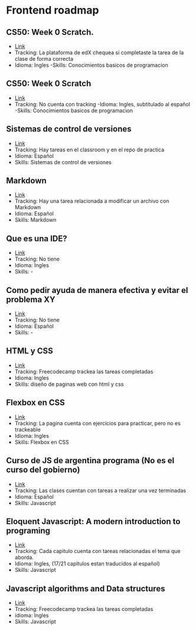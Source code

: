 # Frontend roadmap

##  CS50: Week 0 Scratch.
- [Link](https://learning.edx.org/course/course-v1:HarvardX+CS50+X/home)
- Tracking: La plataforma de edX chequea si completaste la tarea de la clase de forma correcta
- Idioma: Ingles
-Skills: Conocimientos basicos de programacion

## CS50: Week 0 Scratch
- [Link](https://www.youtube.com/watch?v=QXc_ozsH_cg&list=PLhQjrBD2T382v3ivzfqV_XtNMhREadjAr&ab_channel=CS50)
- Tracking: No cuenta con tracking
-Idioma: Ingles, subtitulado al español
-Skills: Conocimientos basicos de programacion

## Sistemas de control de versiones
- [Link](https://classroom.google.com/w/NTU0MzkyNjA1Mzc5/t/all)
- Tracking: Hay tareas en el classroom y en el repo de practica
- Idioma: Español 
- Skills: Sistemas de control de versiones

## Markdown
- [Link](https://classroom.google.com/w/NTU0MzkyNjA1Mzc5/t/all)
- Tracking: Hay una tarea relacionada a modificar un archivo con Markdown
- Idioma: Español
- Skills: Markdown

## Que es una IDE?
- [Link](https://www.freecodecamp.org/news/what-is-an-ide-for-beginners/#:~:text=Developers%20use%20an%20IDE%2C%20which,achieve%20your%20goals%20in%20life.)
- Tracking: No tiene
- Idioma: Ingles
- Skills: -

## Como pedir ayuda de manera efectiva y evitar el problema XY
- [Link](https://softskillsparadevs.com/productividad/el-problema-xy-y-como-evitarlo/)
- Tracking: No tiene
- Idioma: Español
- Skills: -

## HTML y CSS
- [Link](https://www.freecodecamp.org/learn/2022/responsive-web-design/)
- Tracking: Freecodecamp trackea las tareas completadas
- Idioma: Ingles
- Skills: diseño de paginas web con html y css

## Flexbox en CSS
- [Link](https://www.joshwcomeau.com/css/interactive-guide-to-flexbox/)
- Tracking: La pagina cuenta con ejercicios para practicar, pero no es trackeable
- Idioma: Ingles
- Skills: Flexbox en CSS

## Curso de JS de argentina programa (No es el curso del gobierno)
- [Link](https://argentinaprograma.com/curso-javascript)
- Tracking: Las clases cuentan con tareas a realizar una vez terminadas
- Idioma: Español
- Skills: Javascript

## Eloquent Javascript: A modern introduction to programing
- [Link](https://eloquentjavascript.net/)
- Tracking: Cada capitulo cuenta con tareas relacionadas el tema que aborda.
- Idioma: Ingles, (17/21 capitulos estan traducidos al español)
- Skills: Javascript

## Javascript algorithms and Data structures
- [Link](https://www.freecodecamp.org/learn/javascript-algorithms-and-data-structures/)
- Tracking: Freecodecamp trackea las tareas completadas
- idioma: Ingles
- Skills: Javascript



